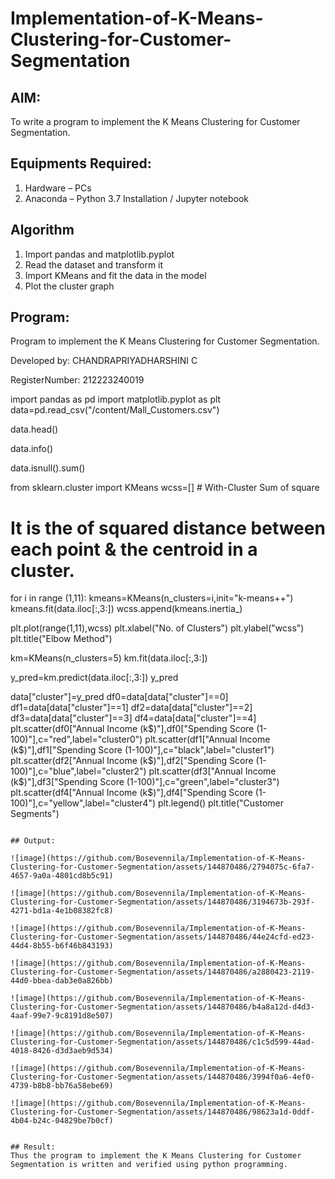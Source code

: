 # Implementation-of-K-Means-Clustering-for-Customer-Segmentation

## AIM:
To write a program to implement the K Means Clustering for Customer Segmentation.

## Equipments Required:
1. Hardware – PCs
2. Anaconda – Python 3.7 Installation / Jupyter notebook

## Algorithm
1. Import pandas and matplotlib.pyplot
2. Read the dataset and transform it
3. Import KMeans and fit the data in the model
4. Plot the cluster graph

## Program:

Program to implement the K Means Clustering for Customer Segmentation.

Developed by: CHANDRAPRIYADHARSHINI C

RegisterNumber:  212223240019

import pandas as pd
import matplotlib.pyplot as plt
data=pd.read_csv("/content/Mall_Customers.csv")

data.head()

data.info()

data.isnull().sum()

from sklearn.cluster import KMeans
wcss=[] # With-Cluster Sum of square
# It is the of squared distance between each point & the centroid in a cluster.

for i in range (1,11):
  kmeans=KMeans(n_clusters=i,init="k-means++")
  kmeans.fit(data.iloc[:,3:])
  wcss.append(kmeans.inertia_)

plt.plot(range(1,11),wcss)
plt.xlabel("No. of Clusters")
plt.ylabel("wcss")
plt.title("Elbow Method")

km=KMeans(n_clusters=5)
km.fit(data.iloc[:,3:])

y_pred=km.predict(data.iloc[:,3:])
y_pred

data["cluster"]=y_pred
df0=data[data["cluster"]==0]
df1=data[data["cluster"]==1]
df2=data[data["cluster"]==2]
df3=data[data["cluster"]==3]
df4=data[data["cluster"]==4]
plt.scatter(df0["Annual Income (k$)"],df0["Spending Score (1-100)"],c="red",label="cluster0")
plt.scatter(df1["Annual Income (k$)"],df1["Spending Score (1-100)"],c="black",label="cluster1")
plt.scatter(df2["Annual Income (k$)"],df2["Spending Score (1-100)"],c="blue",label="cluster2")
plt.scatter(df3["Annual Income (k$)"],df3["Spending Score (1-100)"],c="green",label="cluster3")
plt.scatter(df4["Annual Income (k$)"],df4["Spending Score (1-100)"],c="yellow",label="cluster4")
plt.legend()
plt.title("Customer Segments")

```

## Output:

![image](https://github.com/Bosevennila/Implementation-of-K-Means-Clustering-for-Customer-Segmentation/assets/144870486/2794075c-6fa7-4657-9a0a-4801cd8b5c91)

![image](https://github.com/Bosevennila/Implementation-of-K-Means-Clustering-for-Customer-Segmentation/assets/144870486/3194673b-293f-4271-bd1a-4e1b08382fc8)

![image](https://github.com/Bosevennila/Implementation-of-K-Means-Clustering-for-Customer-Segmentation/assets/144870486/44e24cfd-ed23-44d4-8b55-b6f46b843193)

![image](https://github.com/Bosevennila/Implementation-of-K-Means-Clustering-for-Customer-Segmentation/assets/144870486/a2880423-2119-44d0-bbea-dab3e0a826bb)

![image](https://github.com/Bosevennila/Implementation-of-K-Means-Clustering-for-Customer-Segmentation/assets/144870486/b4a8a12d-d4d3-4aaf-99e7-9c8191d8e507)

![image](https://github.com/Bosevennila/Implementation-of-K-Means-Clustering-for-Customer-Segmentation/assets/144870486/c1c5d599-44ad-4018-8426-d3d3aeb9d534)

![image](https://github.com/Bosevennila/Implementation-of-K-Means-Clustering-for-Customer-Segmentation/assets/144870486/3994f0a6-4ef0-4739-b8b8-bb76a58ebe69)

![image](https://github.com/Bosevennila/Implementation-of-K-Means-Clustering-for-Customer-Segmentation/assets/144870486/98623a1d-0ddf-4b04-b24c-04829be7b0cf)


## Result:
Thus the program to implement the K Means Clustering for Customer Segmentation is written and verified using python programming.

